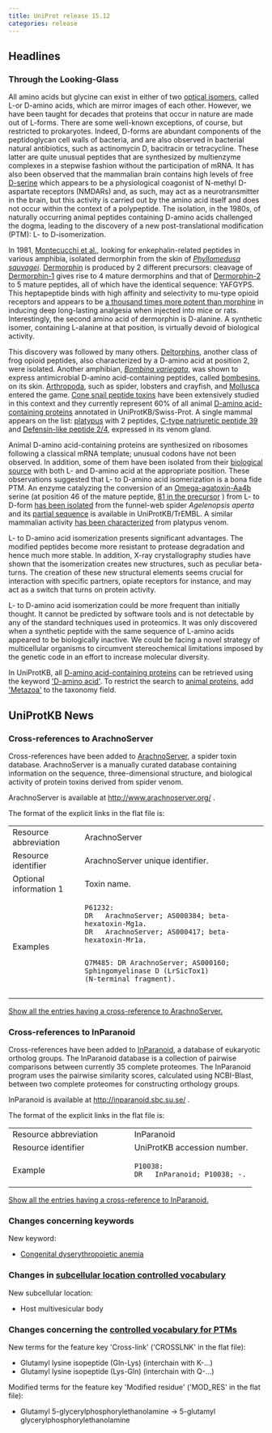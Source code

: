 ```yaml
---
title: UniProt release 15.12
categories: release
---
```


## Headlines

### Through the Looking-Glass

All amino acids but glycine can exist in either of two [optical isomers](http://en.wikipedia.org/wiki/Amino_acid#Isomerism), called L-or D-amino acids, which are mirror images of each other. However, we have been taught for decades that proteins that occur in nature are made out of L-forms. There are some well-known exceptions, of course, but restricted to prokaryotes. Indeed, D-forms are abundant components of the peptidoglycan cell walls of bacteria, and are also observed in bacterial natural antibiotics, such as actinomycin D, bacitracin or tetracycline. These latter are quite unusual peptides that are synthesized by multienzyme complexes in a stepwise fashion without the participation of mRNA. It has also been observed that the mammalian brain contains high levels of free [D-serine](http://www.ncbi.nlm.nih.gov/pubmed/18564180) which appears to be a physiological coagonist of N-methyl D-aspartate receptors (NMDARs) and, as such, may act as a neurotransmitter in the brain, but this activity is carried out by the amino acid itself and does not occur within the context of a polypeptide. The isolation, in the 1980s, of naturally occurring animal peptides containing D-amino acids challenged the dogma, leading to the discovery of a new post-translational modification (PTM): L- to D-isomerization.

In 1981, [Montecucchi et al.](http://www.ncbi.nlm.nih.gov/pubmed/7287299), looking for enkephalin-related peptides in various amphibia, isolated dermorphin from the skin of [*Phyllomedusa sauvagei*](http://www.uniprot.org/taxonomy/8395). [Dermorphin](http://www.uniprot.org/uniprot/?query=name:dermorphin+AND+taxonomy:8395) is produced by 2 different precursors: cleavage of [Dermorphin-1](http://www.uniprot.org/uniprot/P05422) gives rise to 4 mature dermorphins and that of [Dermorphin-2](http://www.uniprot.org/uniprot/P05421) to 5 mature peptides, all of which have the identical sequence: YAFGYPS. This heptapeptide binds with high affinity and selectivity to mu-type opioid receptors and appears to be [a thousand times more potent than morphine](http://www.ncbi.nlm.nih.gov/pubmed/7195758) in inducing deep long-lasting analgesia when injected into mice or rats. Interestingly, the second amino acid of dermorphin is D-alanine. A synthetic isomer, containing L-alanine at that position, is virtually devoid of biological activity.

This discovery was followed by many others. [Deltorphins](http://www.uniprot.org/uniprot/?query=taxonomy:%22Metazoa+%5B33208%5D%22+AND+keyword:%22D-amino+acid%22+AND+name:deltorphin), another class of frog opioid peptides, also characterized by a D-amino acid at position 2, were isolated. Another amphibian, [*Bombina variegata*](http://www.uniprot.org/taxonomy/8348), was shown to express antimicrobial D-amino acid-containing peptides, called [bombesins](http://www.uniprot.org/uniprot/?query=keyword:%22D-amino+acid%22+AND+taxonomy:8348), on its skin. [Arthropoda](http://www.uniprot.org/uniprot/?query=keyword:%22D-amino+acid%22+AND+taxonomy:6656), such as spider, lobsters and crayfish, and [Mollusca](http://www.uniprot.org/uniprot/?query=keyword:%22D-amino+acid%22+taxonomy:6447) entered the game. [Cone snail peptide toxins](http://www.uniprot.org/uniprot/?query=keyword:%22D-amino+acid%22+AND+taxonomy:6490) have been extensively studied in this context and they currently represent 60% of all animal [D-amino acid-containing proteins](http://www.uniprot.org/uniprot/?query=taxonomy:%22Metazoa+%5B33208%5D%22+AND+keyword:%22D-amino+acid%22&by=taxonomy#6656,6447,32523) annotated in UniProtKB/Swiss-Prot. A single mammal appears on the list: [platypus](http://www.uniprot.org/uniprot/?query=keyword:%22D-amino+acid%22+taxonomy:9258) with 2 peptides, [C-type natriuretic peptide 39](http://www.uniprot.org/uniprot/P84715) and [Defensin-like peptide 2/4](http://www.uniprot.org/uniprot/P82140), expressed in its venom gland.

Animal D-amino acid-containing proteins are synthesized on ribosomes following a classical mRNA template; unusual codons have not been observed. In addition, some of them have been isolated from their [biological source](http://www.ncbi.nlm.nih.gov/pubmed/7973665,8034574) with both L- and D-amino acid at the appropriate position. These observations suggested that L- to D-amino acid isomerization is a bona fide PTM. An enzyme catalyzing the conversion of an [Omega-agatoxin-Aa4b](http://www.uniprot.org/uniprot/P37045) serine (at position 46 of the mature peptide, [81 in the precursor](http://www.uniprot.org/uniprot/P37045#section_features) ) from L- to D-form [has been isolated](http://www.ncbi.nlm.nih.gov/pubmed/7622482) from the funnel-web spider *Agelenopsis aperta* and its [partial sequence](http://www.uniprot.org/uniprot/?query=q9txd8+OR+q9twh3) is available in UniProtKB/TrEMBL. A similar mammalian activity [has been characterized](http://www.ncbi.nlm.nih.gov/pubmed/16480722) from platypus venom.

L- to D-amino acid isomerization presents significant advantages. The modified peptides become more resistant to protease degradation and hence much more stable. In addition, X-ray crystallography studies have shown that the isomerization creates new structures, such as peculiar beta-turns. The creation of these new structural elements seems crucial for interaction with specific partners, opiate receptors for instance, and may act as a switch that turns on protein activity.

L- to D-amino acid isomerization could be more frequent than initially thought. It cannot be predicted by software tools and is not detectable by any of the standard techniques used in proteomics. It was only discovered when a synthetic peptide with the same sequence of L-amino acids appeared to be biologically inactive. We could be facing a novel strategy of multicellular organisms to circumvent stereochemical limitations imposed by the genetic code in an effort to increase molecular diversity.

In UniProtKB, all [D-amino acid-containing proteins](http://www.uniprot.org/uniprot/?query=keyword:%22D-amino+acid%22) can be retrieved using the keyword ['D-amino acid'](http://www.uniprot.org/keywords/KW-0208). To restrict the search to [animal proteins](http://www.uniprot.org/uniprot/?query=taxonomy:33208+AND+keyword:%22D-amino+acid%22), add ['Metazoa'](http://www.uniprot.org/taxonomy/33208) to the taxonomy field.

## UniProtKB News

### Cross-references to ArachnoServer

Cross-references have been added to [ArachnoServer](http://www.arachnoserver.org/), a spider toxin database. ArachnoServer is a manually curated database containing information on the sequence, three-dimensional structure, and biological activity of protein toxins derived from spider venom.

ArachnoServer is available at <http://www.arachnoserver.org/> .

The format of the explicit links in the flat file is:

<table><colgroup><col style="width: 28%" /><col style="width: 71%" /></colgroup><tbody><tr class="odd"><td>Resource abbreviation</td><td>ArachnoServer</td></tr><tr class="even"><td>Resource identifier</td><td>ArachnoServer unique identifier.</td></tr><tr class="odd"><td>Optional information 1</td><td>Toxin name.</td></tr><tr class="even"><td>Examples</td><td><pre><code>P61232:
DR   ArachnoServer; AS000384; beta-hexatoxin-Mg1a.
DR   ArachnoServer; AS000417; beta-hexatoxin-Mr1a.

Q7M485:
DR   ArachnoServer; AS000160; Sphingomyelinase D (LrSicTox1) (N-terminal fragment).</code></pre></td></tr></tbody></table>

[Show all the entries having a cross-reference to ArachnoServer.](http://www.uniprot.org/uniprot/?query=database%3AArachnoServer&sort=score)

### Cross-references to InParanoid

Cross-references have been added to [InParanoid](http://inparanoid.sbc.su.se/), a database of eukaryotic ortholog groups. The InParanoid database is a collection of pairwise comparisons between currently 35 complete proteomes. The InParanoid program uses the pairwise similarity scores, calculated using NCBI-Blast, between two complete proteomes for constructing orthology groups.

InParanoid is available at <http://inparanoid.sbc.su.se/> .

The format of the explicit links in the flat file is:

<table><colgroup><col style="width: 50%" /><col style="width: 50%" /></colgroup><tbody><tr class="odd"><td>Resource abbreviation</td><td>InParanoid</td></tr><tr class="even"><td>Resource identifier</td><td>UniProtKB accession number.</td></tr><tr class="odd"><td>Example</td><td><pre><code>P10038:
DR   InParanoid; P10038; -.</code></pre></td></tr></tbody></table>

[Show all the entries having a cross-reference to InParanoid.](http://www.uniprot.org/uniprot/?query=database%3AInParanoid&sort=score)

### Changes concerning keywords

New keyword:

-   [Congenital dyserythropoietic anemia](http://www.uniprot.org/keywords/KW-1055)

### Changes in [subcellular location controlled vocabulary](http://www.uniprot.org/docs/subcell)

New subcellular location:

-   Host multivesicular body

### Changes concerning the [controlled vocabulary for PTMs](http://www.uniprot.org/docs/ptmlist)

New terms for the feature key 'Cross-link' ('CROSSLNK' in the flat file):

-   Glutamyl lysine isopeptide (Gln-Lys) (interchain with K-...)
-   Glutamyl lysine isopeptide (Lys-Gln) (interchain with Q-...)

Modified terms for the feature key 'Modified residue' ('MOD\_RES' in the flat file):

-   Glutamyl 5-glycerylphosphorylethanolamine -&gt; 5-glutamyl glycerylphosphorylethanolamine
